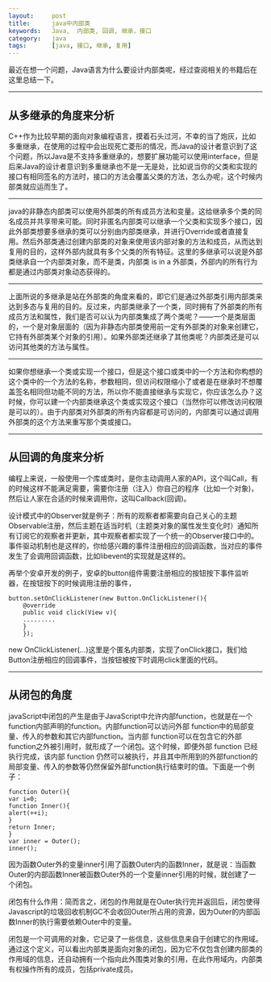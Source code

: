 ```yaml
---
layout:     post
title:      java中内部类
keywords:   Java,  内部类, 回调, 继承，接口
category:   java
tags:		[java, 接口, 继承, 复用]
---
```


最近在想一个问题，Java语言为什么要设计内部类呢，经过查阅相关的书籍后在这里总结一下。

----------
## 从多继承的角度来分析 ##
C++作为比较早期的面向对象编程语言，摸着石头过河，不幸的当了炮灰，比如多重继承，在使用的过程中会出现死亡菱形的情况，而Java的设计者意识到了这个问题，所以Java是不支持多重继承的，想要扩展功能可以使用interface，但是后来Java的设计者意识到多重继承也不是一无是处，比如说当你的父类和实现的接口有相同签名的方法时，接口的方法会覆盖父类的方法，怎么办呢，这个时候内部类就应运而生了。

----------
java的非静态内部类可以使用外部类的所有成员方法和变量。这给继承多个类的同名成员并共享带来可能。同时非匿名内部类可以继承一个父类和实现多个接口，因此外部类想要多继承的类可以分别由内部类继承，并进行Override或者直接复用。然后外部类通过创建内部类的对象来使用该内部对象的方法和成员，从而达到复用的目的，这样外部内就具有多个父类的所有特征。这里的多继承可以说是外部类继承自一个内部类对象，而不是类，内部类 is in a 外部类，外部内的所有行为都是通过内部类对象动态获得的。

----------
上面所说的多继承是站在外部类的角度来看的，即它们是通过外部类引用内部类来达到多态与复用的目的。反过来，内部类继承了一个类，同时拥有了外部类的所有成员方法和属性，我们是否可以认为内部类集成了两个类呢？——一个是类层面的，一个是对象层面的（因为非静态内部类使用前一定有外部类的对象来创建它，它持有外部类某个对象的引用）。如果外部类还继承了其他类呢？内部类还是可以访问其他类的方法与属性。

----------
如果你想继承一个类或实现一个接口，但是这个接口或类中的一个方法和你构想的这个类中的一个方法的名称，参数相同，但访问权限缩小了或者是在继承时不想覆盖签名相同但功能不同的方法，所以你不能直接继承与实现它，你应该怎么办？这时候，你可以建一个内部类继承这个类或实现这个接口（当然你可以修改访问权限是可以的）。由于内部类对外部类的所有内容都是可访问的，内部类可以通过调用外部类的这个方法来重写那个类或接口。

----------
## 从回调的角度来分析 ##
编程上来说，一般使用一个库或类时，是你主动调用人家的API，这个叫Call，有的时候这样不能满足需要，需要你注册（注入）你自己的程序（比如一个对象)，然后让人家在合适的时候来调用你，这叫Callback(回调)。

设计模式中的Observer就是例子：所有的观察者都需要向自己关心的主题Observable注册，然后主题在适当时机（主题类对象的属性发生变化时）通知所有订阅它的观察者并更新，其中观察者都实现了一个统一的Observer接口中的。事件驱动机制也是这样的，你给感兴趣的事件注册相应的回调函数，当对应的事件发生了会调用回调函数，比如libevent的实现就是这样的。

再举个安卓开发的例子，安卓的button组件需要注册相应的按钮按下事件监听器，在按钮按下的时候调用注册的事件，
    
    button.setOnClickListener(new Button.OnClickListener(){
    	@override
    	public void click(View v){
    	.........
    	}
    	});

new OnClickListener(...)这里是个匿名内部类，实现了onClick接口，我们给Button注册相应的回调事件，当按钮被按下时调用click里面的代码。


----------
## 从闭包的角度 ##
javaScript中闭包的产生是由于JavaScript中允许内部function，也就是在一个function内部声明的function。内部function可以访问外部 function中的局部变量、传入的参数和其它内部function。当内部 function可以在包含它的外部 function之外被引用时，就形成了一个闭包。这个时候，即便外部 function 已经执行完成，该内部 function 仍然可以被执行，并且其中所用到的外部function的局部变量、传入的参数等仍然保留外部function执行结束时的值。下面是一个例子：

    function Outer(){  
    var i=0;  
    function Inner(){  
    alert(++i);  
    }  
    return Inner;  
    }  
    var inner = Outer();  
    inner();  
 
因为函数Outer外的变量inner引用了函数Outer内的函数Inner，就是说：当函数Outer的内部函数Inner被函数Outer外的一个变量inner引用的时候，就创建了一个闭包。

闭包有什么作用：简而言之，闭包的作用就是在Outer执行完并返回后，闭包使得Javascript的垃圾回收机制GC不会收回Outer所占用的资源，因为Outer的内部函数Inner的执行需要依赖Outer中的变量。

闭包是一个可调用的对象，它记录了一些信息，这些信息来自于创建它的作用域。通过这个定义，可以看出内部类是面向对象的闭包，因为它不仅包含创建内部类的作用域的信息，还自动拥有一个指向此外围类对象的引用，在此作用域内，内部类有权操作所有的成员，包括private成员。

